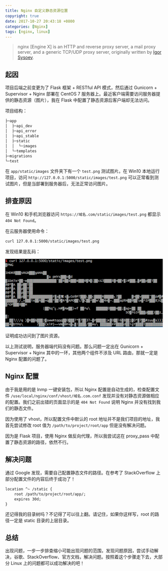 ```yaml
---
title: Nginx 自定义静态资源位置
copyright: true
date: 2017-10-27 20:43:18 +0800
categories: [Nginx]
tags: [nginx, linux]
---
```


> nginx [Engine X] is an HTTP and reverse proxy server, a mail proxy server, and a generic TCP/UDP proxy server, originally written by [Igor Sysoev](http://sysoev.ru/en/).

<!-- more -->

## 起因

项目后端之前变更为了 Flask 框架 + RESTful API 模式，然后通过 Gunicorn + Supervisor + Nginx 部署在 CentOS 7 服务器上。最近客户端需要访问服务器提供的静态资源（图片），我在 Flask 中配置了静态资源后客户端却无法访问。

项目结构：

```
├─app
│  ├─api_dev
│  ├─api_error
│  ├─api_stable
│  ├─static
│  │  └─images
│  └─templates
├─migrations
└─test
```

在 `app/static/images` 文件夹下有一个 `test.png` 测试图片。在 Win10 本地运行项目，访问 `http://127.0.0.1:5000/static/images/test.png` 可以正常看到测试图片，但是当部署到服务器后，无法正常访问图片。

## 排查原因

在 Win10 和手机浏览器访问 `https://域名.com/static/images/test.png` 都显示 `404 Not Found`。

在云服务器使用命令：

```bash
curl 127.0.0.1:5000/static/images/test.png
```

发现结果是乱码：

![curl](/img/tech/server_curl_test.png "curl")

证明成功访问到了图片资源。

以上测试说明，服务器端代码没有问题。那么问题一定出在 Gunicorn + Supervisor + Nginx 其中的一环，其他两个组件不涉及 URL 路由，那就一定是 Nginx 配置的问题了。

## Nginx 配置

由于我是用的是 lnmp 一键安装包，所以 Nginx 配置是自动生成的，检查配置文件 `/use/local/nginx/conf/vhost/域名.com.conf` 发现并没有对静态资源做相应的配置。我们之前出错的页面显示的是 `404 Not Found` 说明 Nginx 并没有找到我们的静态文件。

因为使用了 vhost，所以配置文件中默认的 root 地址并不是我们项目的地址，我首先尝试修改 root 值为 `/path/to/project/root/app` 但是没有解决问题。

因为是 Flask 项目，使用 Nginx 做反向代理，所以我尝试这在 proxy_pass 中配置了静态资源的路径，依然不行。

## 解决问题

通过 Google 发现，需要自己配置静态文件的路径。在参考了 StackOverflow 上部分配置文件的内容后终于成功了！

```nginx
location ^~ /static {
    root /path/to/project/root/app/;
    expires 30d;
}
```

还记得我的目录树吗？不记得了可以往上翻。请记住，如果你这样写，root 的路径一定是 static 目录的上层目录。

## 总结

出现问题，一步一步排查缩小可能出现问题的范围，发现问题原因，尝试手动解决，谷歌、StackOverflow、官方文档，解决问题。按照着这个步骤走下去，大部分 Linux 上的问题都可以成功解决的吧！
